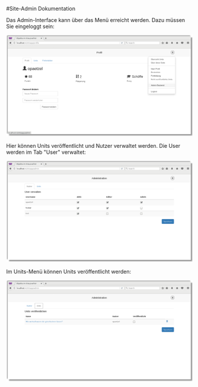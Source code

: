 #Site-Admin Dokumentation

Das Admin-Interface kann über das Menü erreicht werden. Dazu müssen Sie eingeloggt sein:

![Profil-Admin](./profile_admin_menu.png)

Hier können Units veröffentlicht und Nutzer verwaltet werden. Die User werden im Tab "User" verwaltet:

![User-Admin](./admin_backend_users.png)

Im Units-Menü können Units veröffentlicht werden:

![Units-Admin](./admin_backend_units.png)
